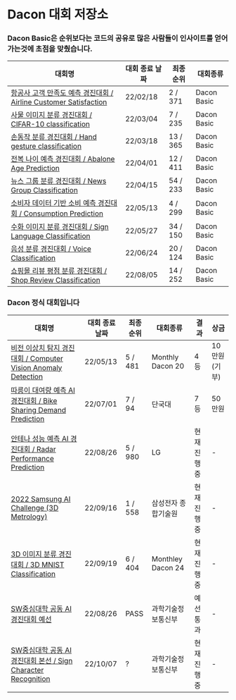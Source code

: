 # Dacon 대회 저장소

### Dacon Basic은 순위보다는 코드의 공유로 많은 사람들이 인사이트를 얻어가는것에 초점을 맞췄습니다.

|대회명|대회 종료 날짜|최종 순위|대회종류|
|-|-|-|-|
|[항공사 고객 만족도 예측 경진대회 / Airline Customer Satisfaction](./Airline%20Customer%20Satisfaction)|22/02/18|2 / 371|Dacon Basic|
|[사물 이미지 분류 경진대회 / CIFAR-10 classification](./CIFAR-10%20classification)|22/03/04|7 / 235|Dacon Basic|
|[손동작 분류 경진대회 / Hand gesture classification](./Hand%20gesture%20classification)|22/03/18|13 / 365|Dacon Basic|
|[전복 나이 예측 경진대회 / Abalone Age Prediction](./Abalone%20Age%20Prediction)|22/04/01|12 / 411|Dacon Basic|
|[뉴스 그룹 분류 경진대회 / News Group Classification](./News%20Group%20Classification)|22/04/15|54 / 233|Dacon Basic|
|[소비자 데이터 기반 소비 예측 경진대회 / Consumption Prediction](./Consumption%20Prediction)|22/05/13|4 / 299|Dacon Basic|
|[수화 이미지 분류 경진대회 / Sign Language Classification](./Sign%20Language%20Classification)|22/05/27|34 / 150|Dacon Basic|
|[음성 분류 경진대회 / Voice Classification](./Voice%20Classification)|22/06/24|20 / 124|Dacon Basic|
|[쇼핑몰 리뷰 평점 분류 경진대회 / Shop Review Classification](./Shop%20Review%20Classification)|22/08/05|14 / 252|Dacon Basic|

### Dacon 정식 대회입니다

|대회명|대회 종료 날짜|최종 순위|대회종류|결과|상금|
|-|-|-|-|-|-|
|[비전 이상치 탐지 경진대회 / Computer Vision Anomaly Detection](./Computer%20Vision%20Anomaly%20Detection)|22/05/13|5 / 481|Monthly Dacon 20|4등|10만원(기부)|
|[따릉이 대여량 예측 AI 경진대회 / Bike Sharing Demand Prediction](./Bike%20Sharing%20Demand%20Prediction)|22/07/01|7 / 94|단국대|7등|50만원|
|[안테나 성능 예측 AI 경진대회 / Radar Performance Prediction](./Radar%20Performance%20Prediction)|22/08/26|5 / 980|LG|현재 진행중|-|
|[2022 Samsung AI Challenge (3D Metrology)](https://github.com/lastdefiance20/2022-Samsung-AI-Challenge-3D-Metrology-1st-place-Solution)|22/09/16|1 / 558|삼성전자 종합기술원|현재 진행중|-|
|[3D 이미지 분류 경진대회 / 3D MNIST Classification](./3D%20MNIST%20Classification)|22/09/19|6 / 404|Monthley Dacon 24|현재 진행중|-|
|[SW중심대학 공동 AI 경진대회 예선](./?)|22/08/26|PASS|과학기술정보통신부|예선 통과|-|
|[SW중심대학 공동 AI 경진대회 본선 / Sign Character Recognition](./)|22/10/07|?|과학기술정보통신부|현재 진행중|-|
